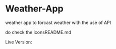 # Weather-App
weather app to forcast weather with the use of API

do check the iconsREADME.md

Live Version:
